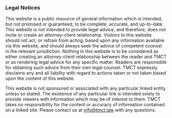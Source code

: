 ### Legal Notices
This website is a public resource of general information which is intended, but not promised or guaranteed, to be complete, accurate, and up-to-date. This website is not intended to provide legal advice, and therefore, does not invite or create an attorney-client relationship. Visitors to this website should not act, or refrain from acting, based upon any information available via this website, and should always seek the advice of competent counsel in the relevant jurisdiction. Nothing in this website is to be considered as either creating an attorney-client relationship between the reader and TMCT or as rendering legal advice for any specific matter.  Readers are responsible for obtaining such advice from their own legal counsel. TMCT expressly disclaims any and all liability with regard to actions taken or not taken based upon the content of this website.		

This website is not sponsored or associated with any particular linked entity unless so stated. The existence of any particular link is intended solely to provide viewers with information which may be of interest to them. TMCT takes no responsibility for the content or accuracy of information contained on a linked site. Please contact us at <a href="mailto:info@tmct.law">info@tmct.law</a> with any questions. 